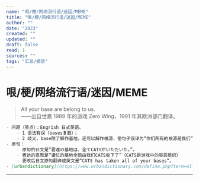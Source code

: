 ```yaml
---
name: "哏/梗/网络流行语/迷因/MEME"
title: "哏/梗/网络流行语/迷因/MEME"
author: ""
date: "2023"
created: ""
updated: ""
draft: false
read: 1
sources: ""
tags: "汇总/摘录"
---
```


# 哏/梗/网络流行语/迷因/MEME

> All your base are belong to us.  
> ——出自世嘉 1989 年的游戏 Zero Wing，1991 年其欧洲部门翻译。  

```markdown
- 问题（笑点）：Engrish 日式英语。
	- 1 语法有误（bases复数）；
	- 2 歧义，base除了解作基地，还可以解作根源，使句子误译为“你们所有的根源是我们”。
- 原句：
	- 原句的日文是“君達の基地は、全てCATSがいただいた。”。
	- 表达的意思是“诸位的基地全部由我们CATS收下了”（CATS是游戏中的邪恶组织）
	- 更改后日文原句翻译成英文是“CATS has taken all of your bases”。
- [urbandictionary](https://www.urbandictionary.com/define.php?term=all%20your%20base%20are%20belong%20to%20us)
```

---

